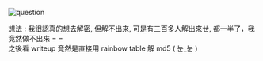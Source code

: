 ![question](https://github.com/dreamisadream/CTF/tree/master/CTF_CONTEST/RedpwnCTF/web/easycipher/pic1.png)

想法 :
	我很認真的想去解密, 但解不出來, 可是有三百多人解出來ㄝ, 都一半了，我竟然做不出來 = = <br>
	之後看 writeup 竟然是直接用 rainbow table 解 md5 ( 눈_눈 ) <br>
